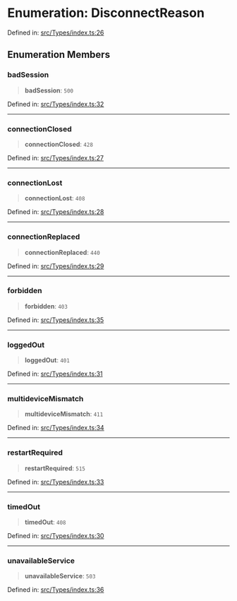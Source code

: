 # Enumeration: DisconnectReason

Defined in: [src/Types/index.ts:26](https://github.com/Fokusdotid/Baileys/blob/3533fb5d5a1e97f0cc8384505a121b389a346518/src/Types/index.ts#L26)

## Enumeration Members

### badSession

> **badSession**: `500`

Defined in: [src/Types/index.ts:32](https://github.com/Fokusdotid/Baileys/blob/3533fb5d5a1e97f0cc8384505a121b389a346518/src/Types/index.ts#L32)

***

### connectionClosed

> **connectionClosed**: `428`

Defined in: [src/Types/index.ts:27](https://github.com/Fokusdotid/Baileys/blob/3533fb5d5a1e97f0cc8384505a121b389a346518/src/Types/index.ts#L27)

***

### connectionLost

> **connectionLost**: `408`

Defined in: [src/Types/index.ts:28](https://github.com/Fokusdotid/Baileys/blob/3533fb5d5a1e97f0cc8384505a121b389a346518/src/Types/index.ts#L28)

***

### connectionReplaced

> **connectionReplaced**: `440`

Defined in: [src/Types/index.ts:29](https://github.com/Fokusdotid/Baileys/blob/3533fb5d5a1e97f0cc8384505a121b389a346518/src/Types/index.ts#L29)

***

### forbidden

> **forbidden**: `403`

Defined in: [src/Types/index.ts:35](https://github.com/Fokusdotid/Baileys/blob/3533fb5d5a1e97f0cc8384505a121b389a346518/src/Types/index.ts#L35)

***

### loggedOut

> **loggedOut**: `401`

Defined in: [src/Types/index.ts:31](https://github.com/Fokusdotid/Baileys/blob/3533fb5d5a1e97f0cc8384505a121b389a346518/src/Types/index.ts#L31)

***

### multideviceMismatch

> **multideviceMismatch**: `411`

Defined in: [src/Types/index.ts:34](https://github.com/Fokusdotid/Baileys/blob/3533fb5d5a1e97f0cc8384505a121b389a346518/src/Types/index.ts#L34)

***

### restartRequired

> **restartRequired**: `515`

Defined in: [src/Types/index.ts:33](https://github.com/Fokusdotid/Baileys/blob/3533fb5d5a1e97f0cc8384505a121b389a346518/src/Types/index.ts#L33)

***

### timedOut

> **timedOut**: `408`

Defined in: [src/Types/index.ts:30](https://github.com/Fokusdotid/Baileys/blob/3533fb5d5a1e97f0cc8384505a121b389a346518/src/Types/index.ts#L30)

***

### unavailableService

> **unavailableService**: `503`

Defined in: [src/Types/index.ts:36](https://github.com/Fokusdotid/Baileys/blob/3533fb5d5a1e97f0cc8384505a121b389a346518/src/Types/index.ts#L36)
